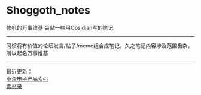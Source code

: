 # Shoggoth_notes

修叽的万事维基 会贴一些用Obsidian写的笔记

---

习惯将有价值的论坛发言/帖子/meme组合成笔记，久之笔记内容涉及范围极杂，所以起名万事维基

---

最近更新：<br>
[小众电子产品索引](知识/电子知识/硬件设备/小众电子产品索引/小众电子产品索引.md)<br>
[素材录](素材录/素材录.md)<br>
